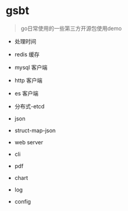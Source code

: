 # gsbt

> go日常使用的一些第三方开源包使用demo

* 处理时间

* redis 缓存

* mysql 客户端

* http 客户端

* es 客户端

* 分布式-etcd

* json

* struct-map-json

* web server

* cli

* pdf

* chart

* log

* config
